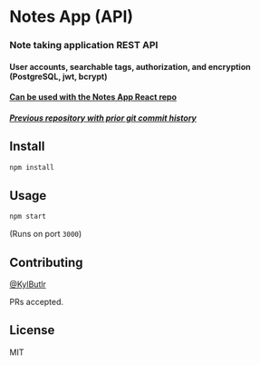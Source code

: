 # Notes App (API)
### Note taking application REST API
#### User accounts, searchable tags, authorization, and encryption (PostgreSQL, jwt, bcrypt) 
#### [Can be used with the Notes App React repo](https://github.com/kylbutlr/notes-app-react)
##### [Previous repository with prior git commit history](https://github.com/kylbutlr/notes-app)

## Install

```bash
npm install
```

## Usage

```bash
npm start
```

(Runs on port `3000`)

## Contributing

[@KylButlr](https://github.com/kylbutlr)

PRs accepted.

## License

MIT

